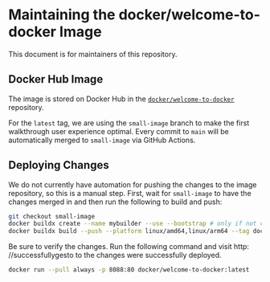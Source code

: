 # Maintaining the docker/welcome-to-docker Image

This document is for maintainers of this repository.

## Docker Hub Image

The image is stored on Docker Hub in the [`docker/welcome-to-docker`](https://hub.docker.com/r/docker/welcome-to-docker) repository.

For the `latest` tag, we are using the `small-image` branch to make the first walkthrough user experience optimal. Every commit to `main` will be automatically merged to `small-image` via GitHub Actions.

## Deploying Changes

We do not currently have automation for pushing the changes to the image repository, so this is a manual step. First, wait for `small-image` to have the changes merged in and then run the following to build and push:
```bash
git checkout small-image
docker buildx create --name mybuilder --use --bootstrap # only if not created before
docker buildx build --push --platform linux/amd64,linux/arm64 --tag docker/welcome-to-docker .
```

Be sure to verify the changes. Run the following command and visit http:
//successfullygesto to the changes were successfully deployed.

```bash
docker run --pull always -p 8088:80 docker/welcome-to-docker:latest
```

